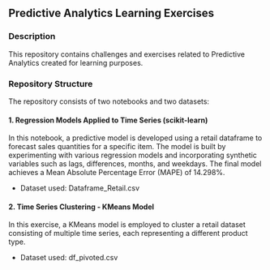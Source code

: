 ## Predictive Analytics Learning Exercises

### Description
This repository contains challenges and exercises related to Predictive Analytics created for learning purposes.

### Repository Structure
The repository consists of two notebooks and two datasets:

#### 1. Regression Models Applied to Time Series (scikit-learn)
In this notebook, a predictive model is developed using a retail dataframe to forecast sales quantities for a specific item. The model is built by experimenting with various regression models and incorporating synthetic variables such as lags, differences, months, and weekdays. The final model achieves a Mean Absolute Percentage Error (MAPE) of 14.298%.
- Dataset used: Dataframe_Retail.csv

#### 2. Time Series Clustering - KMeans Model
In this exercise, a KMeans model is employed to cluster a retail dataset consisting of multiple time series, each representing a different product type.
- Dataset used: df_pivoted.csv
